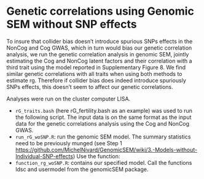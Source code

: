 # Genetic correlations using Genomic SEM without SNP effects 

To insure that collider bias doesn’t introduce spurious SNPs effects in the NonCog and Cog GWAS, which in turn would bias our genetic correlation analysis, we run the genetic correlation analysis in genomic SEM, jointly estimating the Cog and NonCog latent factors and their correlation with a third trait using the model reported in Supplementary Figure 8. We find similar genetic correlations with all traits when using both methods to estimate rg. Therefore if collider bias does indeed introduce spuriously SNPs effects, this doesn’t seem to affect our genetic correlations.

Analyses were run on the cluster computer LISA. 
- `rG_traits.bash` (here rG_fertility.bash as an example) was used to run the following script. The input data is on the same format as the input data for the genetic correlations analysis using the Cog and NonCog GWAS. 
- `run_rG_woSNP.R`: run the genomic SEM model. The summary statistics need to be previously munged (see Step 1 https://github.com/MichelNivard/GenomicSEM/wiki/3.-Models-without-Individual-SNP-effects)  Use the function:
- `function_rg_woSNP.R`: contains our specified model. Call the functions ldsc and usermodel from the genomicSEM package. 

